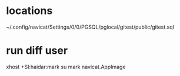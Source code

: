 # locations
~/.config/navicat/Settings/0/0/PGSQL/pglocal/gitest/public/gitest.sql


# run diff user
xhost +SI:haidar:mark
su mark
navicat.AppImage
